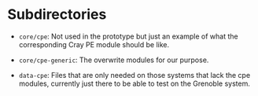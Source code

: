 # Subdirectories

  * ``core/cpe``: Not used in the prototype but just an example of what the
    corresponding Cray PE module should be like.

  * ``core/cpe-generic``: The overwrite modules for our purpose.

  * ``data-cpe``: Files that are only needed on those systems that lack the cpe
    modules, currently just there to be able to test on the Grenoble system.
